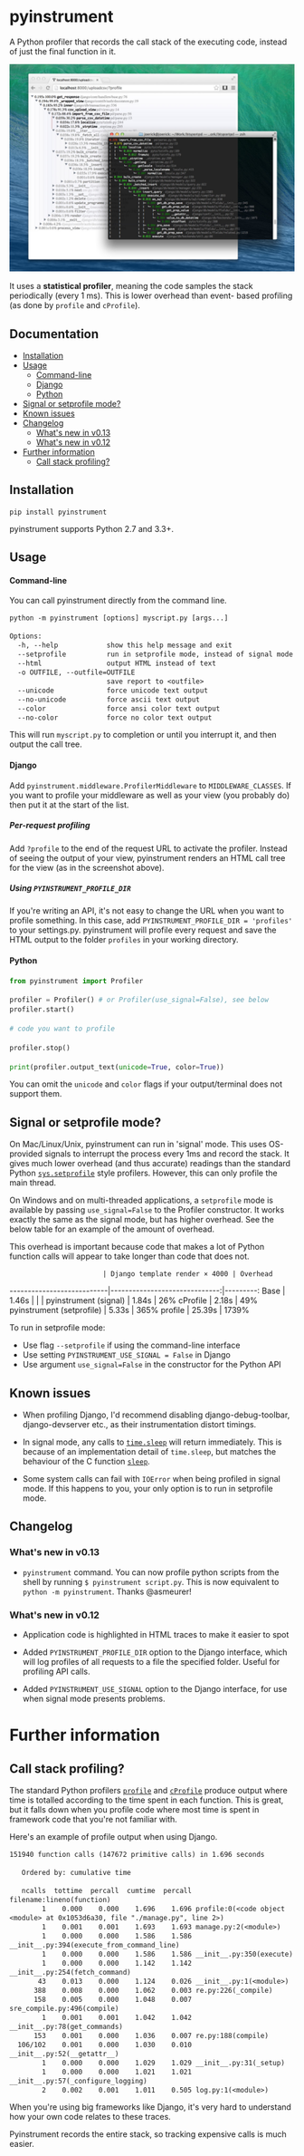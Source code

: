 pyinstrument
============

A Python profiler that records the call stack of the executing code, instead
of just the final function in it.

[![Screenshot](screenshot.jpg)](https://raw.githubusercontent.com/joerick/pyinstrument/master/screenshot.jpg)

It uses a **statistical profiler**, meaning the code samples the stack
periodically (every 1 ms). This is lower overhead than event-
based profiling (as done by `profile` and `cProfile`).

Documentation
-------------

* [Installation](#installation)
* [Usage](#usage)
  * [Command-line](#command-line)
  * [Django](#django)
  * [Python](#python)
* [Signal or setprofile mode?](#signal-or-setprofile-mode)
* [Known issues](#known-issues)
* [Changelog](#changelog)
  * [What's new in v0.13](#whats-new-in-v013)
  * [What's new in v0.12](#whats-new-in-v012)
* [Further information](#further-information)
  * [Call stack profiling?](#call-stack-profiling)

Installation
------------

    pip install pyinstrument

pyinstrument supports Python 2.7 and 3.3+.

Usage
-----

#### Command-line ####

You can call pyinstrument directly from the command line.

    python -m pyinstrument [options] myscript.py [args...]
    
    Options:
      -h, --help            show this help message and exit
      --setprofile          run in setprofile mode, instead of signal mode
      --html                output HTML instead of text
      -o OUTFILE, --outfile=OUTFILE
                            save report to <outfile>
      --unicode             force unicode text output
      --no-unicode          force ascii text output
      --color               force ansi color text output
      --no-color            force no color text output


This will run `myscript.py` to completion or until you interrupt it, and 
then output the call tree.

#### Django ####
    
Add `pyinstrument.middleware.ProfilerMiddleware` to `MIDDLEWARE_CLASSES`.
If you want to profile your middleware as well as your view (you probably
do) then put it at the start of the list.

##### Per-request profiling #####

Add `?profile` to the end of the request URL to activate the profiler. 
Instead of seeing the output of your view, pyinstrument renders an HTML
call tree for the view (as in the screenshot above).

##### Using `PYINSTRUMENT_PROFILE_DIR` #####

If you're writing an API, it's not easy to change the URL when you want
to profile something. In this case, add 
`PYINSTRUMENT_PROFILE_DIR = 'profiles'` to your settings.py.
pyinstrument will profile every request and save the HTML output to the
folder `profiles` in your working directory.

#### Python ####

```python
from pyinstrument import Profiler

profiler = Profiler() # or Profiler(use_signal=False), see below
profiler.start()

# code you want to profile

profiler.stop()

print(profiler.output_text(unicode=True, color=True))
```

You can omit the `unicode` and `color` flags if your output/terminal does
not support them.

Signal or setprofile mode?
--------------------------

On Mac/Linux/Unix, pyinstrument can run in 'signal' mode. This uses 
OS-provided signals to interrupt the process every 1ms and record the stack. 
It gives much lower overhead (and thus accurate) readings than the standard
Python [`sys.setprofile`][setprofile] style profilers. However, this can
only profile the main thread.

On Windows and on multi-threaded applications, a `setprofile` mode is
available by passing `use_signal=False` to the Profiler constructor. It works
exactly the same as the signal mode, but has higher overhead. See the below
table for an example of the amount of overhead.

[setprofile]: https://docs.python.org/2/library/sys.html#sys.setprofile

This overhead is important because code that makes a lot of Python function
calls will appear to take longer than code that does not.

                           | Django template render × 4000 | Overhead
---------------------------|------------------------------:|---------:
Base                       |                         1.46s | 
                           |                               |
pyinstrument (signal)      |                         1.84s |      26%
cProfile                   |                         2.18s |      49%
pyinstrument (setprofile)  |                         5.33s |     365%
profile                    |                        25.39s |    1739%

To run in setprofile mode:

* Use flag `--setprofile` if using the command-line interface
* Use setting `PYINSTRUMENT_USE_SIGNAL = False` in Django
* Use argument `use_signal=False` in the constructor for the Python API

Known issues
------------

-   When profiling Django, I'd recommend disabling django-debug-toolbar,
    django-devserver etc., as their instrumentation distort timings.
    
-   In signal mode, any calls to [`time.sleep`][pysleep] will return
    immediately. This is because of an implementation detail of `time.sleep`,
    but matches the behaviour of the C function [`sleep`][csleep].

-   Some system calls can fail with `IOError` when being profiled in signal
    mode. If this happens to you, your only option is to run in setprofile 
    mode.

[pysleep]: https://docs.python.org/2/library/time.html#time.sleep
[csleep]: http://pubs.opengroup.org/onlinepubs/009695399/functions/sleep.html

Changelog
---------

### What's new in v0.13 ###

-   `pyinstrument` command. You can now profile python scripts from the shell
    by running `$ pyinstrument script.py`. This is now equivalent to 
    `python -m pyinstrument`. Thanks @asmeurer!

### What's new in v0.12 ###

-   Application code is highlighted in HTML traces to make it easier to spot

-   Added `PYINSTRUMENT_PROFILE_DIR` option to the Django interface, which 
    will log profiles of all requests to a file the specified folder. Useful
    for profiling API calls.
    
-   Added `PYINSTRUMENT_USE_SIGNAL` option to the Django interface, for use
    when signal mode presents problems.

Further information
===================

Call stack profiling?
---------------------

The standard Python profilers [`profile`][1] and [`cProfile`][2] produce
output where time is totalled according to the time spent in each function.
This is great, but it falls down when you profile code where most time is
spent in framework code that you're not familiar with.

[1]: http://docs.python.org/2/library/profile.html#module-profile
[2]: http://docs.python.org/2/library/profile.html#module-cProfile

Here's an example of profile output when using Django.

    151940 function calls (147672 primitive calls) in 1.696 seconds

       Ordered by: cumulative time

       ncalls  tottime  percall  cumtime  percall filename:lineno(function)
            1    0.000    0.000    1.696    1.696 profile:0(<code object <module> at 0x1053d6a30, file "./manage.py", line 2>)
            1    0.001    0.001    1.693    1.693 manage.py:2(<module>)
            1    0.000    0.000    1.586    1.586 __init__.py:394(execute_from_command_line)
            1    0.000    0.000    1.586    1.586 __init__.py:350(execute)
            1    0.000    0.000    1.142    1.142 __init__.py:254(fetch_command)
           43    0.013    0.000    1.124    0.026 __init__.py:1(<module>)
          388    0.008    0.000    1.062    0.003 re.py:226(_compile)
          158    0.005    0.000    1.048    0.007 sre_compile.py:496(compile)
            1    0.001    0.001    1.042    1.042 __init__.py:78(get_commands)
          153    0.001    0.000    1.036    0.007 re.py:188(compile)
      106/102    0.001    0.000    1.030    0.010 __init__.py:52(__getattr__)
            1    0.000    0.000    1.029    1.029 __init__.py:31(_setup)
            1    0.000    0.000    1.021    1.021 __init__.py:57(_configure_logging)
            2    0.002    0.001    1.011    0.505 log.py:1(<module>)


When you're using big frameworks like Django, it's very hard to understand how
your own code relates to these traces.

Pyinstrument records the entire stack, so tracking expensive calls is much
easier.
